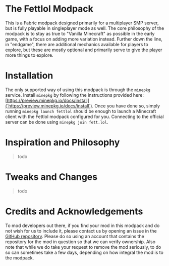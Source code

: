 # The Fettlol Modpack

This is a Fabric modpack designed primarily for a multiplayer SMP server, but is fully playable in singleplayer mode as well.
The core philosophy of the modpack is to stay as true to "Vanilla Minecraft" as possible in the early game, with a focus on
adding more variation instead. Further down the line, in "endgame", there are additional mechanics available for players to
explore, but these are mostly optional and primarily serve to give the player more things to explore.

# Installation

The only supported way of using this modpack is through the `minepkg` service. Install `minepkg` by following the
instructions provided here: [https://preview.minepkg.io/docs/install](`https://preview.minepkg.io/docs/install`). Once you
have done so, simply running `minepkg launch fettlol` should be enough to launch a Minecraft client with the Fettlol modpack
configured for you. Connecting to the official server can be done using `minepkg join fett.lol`.

# Inspiration and Philosophy

> todo

# Tweaks and Changes

> todo

# Credits and Acknowledgements

To mod developers out there, if you find your mod in this modpack and do not wish for us to include it, please contact us
by opening an issue in the [GitHub repository](https://github.com/FettLol/fettlol-modpack). Please do so using an account
that contains the repository for the mod in question so that we can verify ownership. Also note that while we do take your
request to remove the mod seriously, to do so can sometimes take a few days, depending on how integral the mod is to the
modpack.
